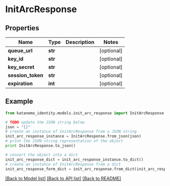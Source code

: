 # InitArcResponse


## Properties
Name | Type | Description | Notes
------------ | ------------- | ------------- | -------------
**queue_url** | **str** |  | [optional] 
**key_id** | **str** |  | [optional] 
**key_secret** | **str** |  | [optional] 
**session_token** | **str** |  | [optional] 
**expiration** | **int** |  | [optional] 

## Example

```python
from katanemo_identity.models.init_arc_response import InitArcResponse

# TODO update the JSON string below
json = "{}"
# create an instance of InitArcResponse from a JSON string
init_arc_response_instance = InitArcResponse.from_json(json)
# print the JSON string representation of the object
print InitArcResponse.to_json()

# convert the object into a dict
init_arc_response_dict = init_arc_response_instance.to_dict()
# create an instance of InitArcResponse from a dict
init_arc_response_form_dict = init_arc_response.from_dict(init_arc_response_dict)
```
[[Back to Model list]](../README.md#documentation-for-models) [[Back to API list]](../README.md#documentation-for-api-endpoints) [[Back to README]](../README.md)


